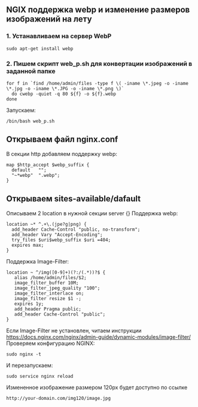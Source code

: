 ## NGIX поддержка webp и изменение размеров изображений на лету
### 1. Устанавливаем на сервер WebP
```
sudo apt-get install webp
```

### 2. Пишем скрипт web_p.sh для конвертации изображений в заданной папке
```
for f in `find /home/admin/files -type f \( -iname \*.jpeg -o -iname \*.jpg -o -iname \*.JPG -o -iname \*.png \)`
  do cwebp -quiet -q 80 ${f} -o ${f}.webp
done
```

Запускаем:
```
/bin/bash web_p.sh
```

## Открываем файл nginx.conf
В секции http добавляем поддержку webp:
```
map $http_accept $webp_suffix {
  default   "";
  "~*webp"  ".webp";
}
```

## Открываем sites-available/dafault
Описываем 2 location в нужной секции server {}
Поддержка webp:
```
location ~* ^.+\.(jpe?g|png) {
  add_header Cache-Control "public, no-transform";
  add_header Vary "Accept-Encoding";
  try_files $uri$webp_suffix $uri =404;
  expires max;
}
```

Поддержка Image-Filter:
```
location ~ ^/img([0-9]+)(?:/(.*))?$ {
   alias /home/admin/files/$2;
   image_filter_buffer 10M;
   image_filter_jpeg_quality "100";
   image_filter_interlace on;
   image_filter resize $1 -;
   expires 1y;
   add_header Pragma public;
   add_header Cache-Control "public";
}
```

Если Image-Filter не установлен, читаем инструкции https://docs.nginx.com/nginx/admin-guide/dynamic-modules/image-filter/
Проверяем конфигурацию NGINX:
```
sudo nginx -t
```

И перезапускаем:
```
sudo service nginx reload
```

Измененное изображение размером 120px будет доступно по ссылке
```
http://your-domain.com/img120/image.jpg
```
